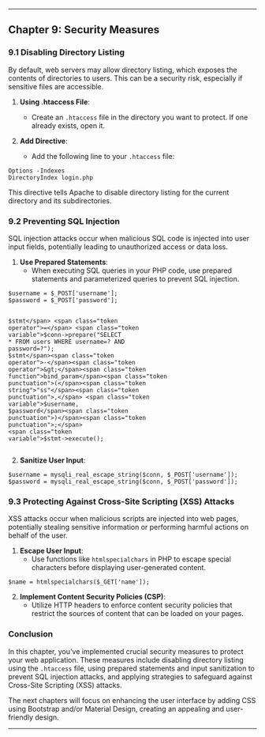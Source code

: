 <hr>
<h2 id="chapter-9-security-measures">Chapter 9: Security Measures</h2>
<h3 id="disabling-directory-listing">9.1 Disabling Directory Listing</h3>
<p>By default, web servers may allow directory listing, which exposes the contents of directories to users. This can be a security risk, especially if sensitive files are accessible.</p>
<ol>
<li>
<p><strong>Using .htaccess File</strong>:</p>
<ul>
<li>Create an <code>.htaccess</code> file in the directory you want to protect. If one already exists, open it.</li>
</ul>
</li>
<li>
<p><strong>Add Directive</strong>:</p>
<ul>
<li>Add the following line to your <code>.htaccess</code> file:</li>
</ul>
</li>
</ol>
<pre class=" language-apache"><code class="prism  language-apache">Options -Indexes
DirectoryIndex login.php
</code></pre>
<p>This directive tells Apache to disable directory listing for the current directory and its subdirectories.</p>
<h3 id="preventing-sql-injection">9.2 Preventing SQL Injection</h3>
<p>SQL injection attacks occur when malicious SQL code is injected into user input fields, potentially leading to unauthorized access or data loss.</p>
<ol>
<li><strong>Use Prepared Statements</strong>:
<ul>
<li>When executing SQL queries in your PHP code, use prepared statements and parameterized queries to prevent SQL injection.</li>
</ul>
</li>
</ol>
<pre class=" language-php"><code class="prism  language-php"><span class="token variable">$username</span> <span class="token operator">=</span> <span class="token variable">$_POST</span><span class="token punctuation">[</span><span class="token string">'username'</span><span class="token punctuation">]</span><span class="token punctuation">;</span>
<span class="token variable">$password</span> <span class="token operator">=</span> <span class="token variable">$_POST</span><span class="token punctuation">[</span><span class="token string">'password'</span><span class="token punctuation">]</span><span class="token punctuation">;</span>

<span class="token variable">$stmt</span> <span class="token operator">=</span> <span class="token variable">$conn</span><span class="token operator">-</span><span class="token operator">&gt;</span><span class="token function">prepare</span><span class="token punctuation">(</span><span class="token string">"SELECT * FROM users WHERE username=? AND password=?"</span><span class="token punctuation">)</span><span class="token punctuation">;</span>
<span class="token variable">$stmt</span><span class="token operator">-</span><span class="token operator">&gt;</span><span class="token function">bind_param</span><span class="token punctuation">(</span><span class="token string">"ss"</span><span class="token punctuation">,</span> <span class="token variable">$username</span><span class="token punctuation">,</span> <span class="token variable">$password</span><span class="token punctuation">)</span><span class="token punctuation">;</span>
<span class="token variable">$stmt</span><span class="token operator">-</span><span class="token operator">&gt;</span><span class="token function">execute</span><span class="token punctuation">(</span><span class="token punctuation">)</span><span class="token punctuation">;</span>
</code></pre>
<ol start="2">
<li><strong>Sanitize User Input</strong>:</li>
</ol>
<pre class=" language-php"><code class="prism  language-php"><span class="token variable">$username</span> <span class="token operator">=</span> <span class="token function">mysqli_real_escape_string</span><span class="token punctuation">(</span><span class="token variable">$conn</span><span class="token punctuation">,</span> <span class="token variable">$_POST</span><span class="token punctuation">[</span><span class="token string">'username'</span><span class="token punctuation">]</span><span class="token punctuation">)</span><span class="token punctuation">;</span>
<span class="token variable">$password</span> <span class="token operator">=</span> <span class="token function">mysqli_real_escape_string</span><span class="token punctuation">(</span><span class="token variable">$conn</span><span class="token punctuation">,</span> <span class="token variable">$_POST</span><span class="token punctuation">[</span><span class="token string">'password'</span><span class="token punctuation">]</span><span class="token punctuation">)</span><span class="token punctuation">;</span>
</code></pre>
<h3 id="protecting-against-cross-site-scripting-xss-attacks">9.3 Protecting Against Cross-Site Scripting (XSS) Attacks</h3>
<p>XSS attacks occur when malicious scripts are injected into web pages, potentially stealing sensitive information or performing harmful actions on behalf of the user.</p>
<ol>
<li><strong>Escape User Input</strong>:
<ul>
<li>Use functions like <code>htmlspecialchars</code> in PHP to escape special characters before displaying user-generated content.</li>
</ul>
</li>
</ol>
<pre class=" language-php"><code class="prism  language-php"><span class="token variable">$name</span> <span class="token operator">=</span> <span class="token function">htmlspecialchars</span><span class="token punctuation">(</span><span class="token variable">$_GET</span><span class="token punctuation">[</span><span class="token string">'name'</span><span class="token punctuation">]</span><span class="token punctuation">)</span><span class="token punctuation">;</span>
</code></pre>
<ol start="2">
<li><strong>Implement Content Security Policies (CSP)</strong>:
<ul>
<li>Utilize HTTP headers to enforce content security policies that restrict the sources of content that can be loaded on your pages.</li>
</ul>
</li>
</ol>
<h3 id="conclusion">Conclusion</h3>
<p>In this chapter, you’ve implemented crucial security measures to protect your web application. These measures include disabling directory listing using the <code>.htaccess</code> file, using prepared statements and input sanitization to prevent SQL injection attacks, and applying strategies to safeguard against Cross-Site Scripting (XSS) attacks.</p>
<p>The next chapters will focus on enhancing the user interface by adding CSS using Bootstrap and/or Material Design, creating an appealing and user-friendly design.</p>
<hr>

